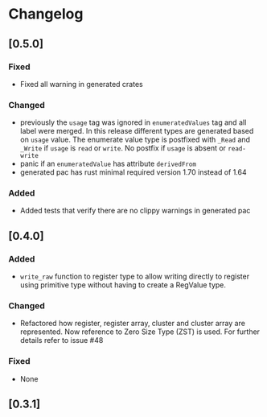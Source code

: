# Changelog

## [0.5.0]

### Fixed
- Fixed all warning in generated crates

### Changed

- previously the `usage` tag was ignored in `enumeratedValues` tag and all label were merged. In this release different types are generated based on `usage` value. The enumerate value type is postfixed with `_Read` and `_Write` if `usage` is `read` or `write`. No postfix if `usage` is absent or `read-write`
- panic if an `enumeratedValue` has attribute `derivedFrom`
- generated pac has rust minimal required version 1.70 instead of 1.64

### Added

- Added tests that verify there are no clippy warnings in generated pac

## [0.4.0]

### Added
- `write_raw` function to register type to allow writing directly to register using primitive type without having to create a RegValue type.

### Changed
- Refactored how register, register array, cluster and cluster array are represented. Now reference to Zero Size Type (ZST) is used. For further details refer to issue #48 

### Fixed
- None

## [0.3.1]